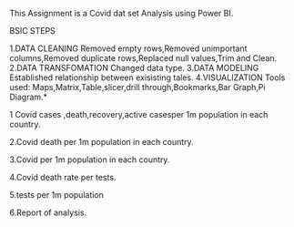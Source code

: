This Assignment is a Covid dat set Analysis using Power BI.

BSIC STEPS

1.DATA CLEANING
Removed empty rows,Removed unimportant columns,Removed duplicate rows,Replaced null values,Trim and Clean.
2.DATA TRANSFOMATION
Changed data type.
3.DATA MODELING
Established relationship between exisisting tales.
4.VISUALIZATION
Tools used: Maps,Matrix,Table,slicer,drill through,Bookmarks,Bar Graph,Pi Diagram.*


1 Covid cases ,death,recovery,active casesper 1m population in each country.

2.Covid death per 1m population in each country.

3.Covid  per 1m population in each country.

4.Covid death rate per tests.

5.tests per 1m population

6.Report of analysis.


